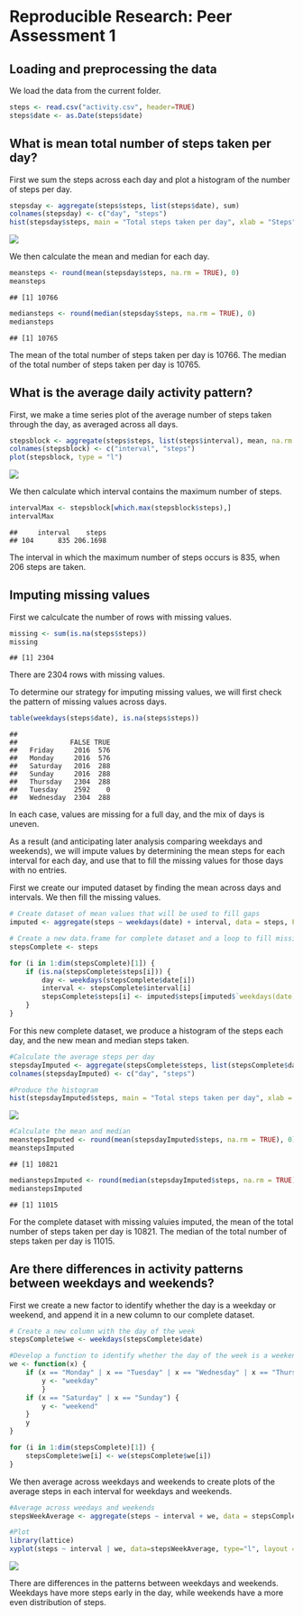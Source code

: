 # Reproducible Research: Peer Assessment 1


## Loading and preprocessing the data

We load the data from the current folder.

```r
steps <- read.csv("activity.csv", header=TRUE)
steps$date <- as.Date(steps$date)
```

## What is mean total number of steps taken per day?

First we sum the steps across each day and plot a histogram of the number of steps per day.

```r
stepsday <- aggregate(steps$steps, list(steps$date), sum)
colnames(stepsday) <- c("day", "steps")
hist(stepsday$steps, main = "Total steps taken per day", xlab = "Steps", ylim = c(0,30))
```

![](PA1_template_files/figure-html/unnamed-chunk-2-1.png)<!-- -->

We then calculate the mean and median for each day.

```r
meansteps <- round(mean(stepsday$steps, na.rm = TRUE), 0)
meansteps
```

```
## [1] 10766
```

```r
mediansteps <- round(median(stepsday$steps, na.rm = TRUE), 0)
mediansteps
```

```
## [1] 10765
```

The mean of the total number of steps taken per day is 10766. The median of the total number of steps taken per day is 10765.

## What is the average daily activity pattern?

First, we make a time series plot of the average number of steps taken through the day, as averaged across all days.

```r
stepsblock <- aggregate(steps$steps, list(steps$interval), mean, na.rm = TRUE)
colnames(stepsblock) <- c("interval", "steps")
plot(stepsblock, type = "l")
```

![](PA1_template_files/figure-html/unnamed-chunk-4-1.png)<!-- -->

We then calculate which interval contains the maximum number of steps.

```r
intervalMax <- stepsblock[which.max(stepsblock$steps),]
intervalMax
```

```
##     interval    steps
## 104      835 206.1698
```
The interval in which the maximum number of steps occurs is 835, when 206 steps are taken.

## Imputing missing values

First we calculcate the number of rows with missing values.

```r
missing <- sum(is.na(steps$steps))
missing
```

```
## [1] 2304
```
There are 2304 rows with missing values. 

To determine our strategy for imputing missing values, we will first check the pattern of missing values across days.

```r
table(weekdays(steps$date), is.na(steps$steps))
```

```
##            
##             FALSE TRUE
##   Friday     2016  576
##   Monday     2016  576
##   Saturday   2016  288
##   Sunday     2016  288
##   Thursday   2304  288
##   Tuesday    2592    0
##   Wednesday  2304  288
```
In each case, values are missing for a full day, and the mix of days is uneven.

As a result (and anticipating later analysis comparing weekdays and weekends), we will impute values by determining the mean steps for each interval for each day, and use that to fill the missing values for those days with no entries.

First we create our imputed dataset by finding the mean across days and intervals. We then fill the missing values.

```r
# Create dataset of mean values that will be used to fill gaps
imputed <- aggregate(steps ~ weekdays(date) + interval, data = steps, FUN = mean, na.rm = TRUE)

# Create a new data.frame for complete dataset and a loop to fill missing values
stepsComplete <- steps

for (i in 1:dim(stepsComplete)[1]) {
    if (is.na(stepsComplete$steps[i])) {
        day <- weekdays(stepsComplete$date[i])
        interval <- stepsComplete$interval[i]
        stepsComplete$steps[i] <- imputed$steps[imputed$`weekdays(date)` == day & imputed$interval == interval]
    }
}
```

For this new complete dataset, we produce a histogram of the steps each day, and the new mean and median steps taken.

```r
#Calculate the average steps per day
stepsdayImputed <- aggregate(stepsComplete$steps, list(stepsComplete$date), sum)
colnames(stepsdayImputed) <- c("day", "steps")

#Produce the histogram
hist(stepsdayImputed$steps, main = "Total steps taken per day", xlab = "Steps", ylim = c(0,40))
```

![](PA1_template_files/figure-html/unnamed-chunk-9-1.png)<!-- -->

```r
#Calculate the mean and median
meanstepsImputed <- round(mean(stepsdayImputed$steps, na.rm = TRUE), 0)
meanstepsImputed
```

```
## [1] 10821
```

```r
medianstepsImputed <- round(median(stepsdayImputed$steps, na.rm = TRUE), 0)
medianstepsImputed
```

```
## [1] 11015
```

For the complete dataset with missing valuies imputed, the mean of the total number of steps taken per day is 10821. The median of the total number of steps taken per day is 11015.

## Are there differences in activity patterns between weekdays and weekends?

First we create a new factor to identify whether the day is a weekday or weekend, and append it in a new column to our complete dataset.

```r
# Create a new column with the day of the week
stepsComplete$we <- weekdays(stepsComplete$date)

#Develop a function to identify whether the day of the week is a weekend or weekday, and convert factors in the new column to weekday or weekend
we <- function(x) {
    if (x == "Monday" | x == "Tuesday" | x == "Wednesday" | x == "Thursday" | x == "Friday") {
        y <- "weekday"
        }
    if (x == "Saturday" | x == "Sunday") {
        y <- "weekend"
    }
    y
}

for (i in 1:dim(stepsComplete)[1]) {
    stepsComplete$we[i] <- we(stepsComplete$we[i])
}
```

We then average across weekdays and weekends to create plots of the average steps in each interval for weekdays and weekends.

```r
#Average across weedays and weekends
stepsWeekAverage <- aggregate(steps ~ interval + we, data = stepsComplete, FUN = mean)

#Plot 
library(lattice)
xyplot(steps ~ interval | we, data=stepsWeekAverage, type="l", layout = c(1, 2))
```

![](PA1_template_files/figure-html/unnamed-chunk-11-1.png)<!-- -->

There are differences in the patterns between weekdays and weekends. Weekdays have more steps early in the day, while weekends have a more even distribution of steps.
